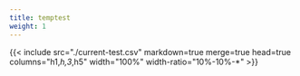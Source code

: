 ```yaml
---
title: temptest
weight: 1
---
```


{{< include 
    src="./current-test.csv"
    markdown=true
    merge=true
    head=true
    columns="h1,*h\,3*,h5"
    width="100%"
    width-ratio="10%-10%-*" >}}